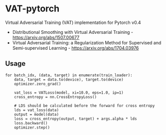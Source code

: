 # VAT-pytorch
Virtual Adversarial Training (VAT) implementation for Pytorch v0.4

* Distributional Smoothing with Virtual Adversarial Training - https://arxiv.org/abs/1507.00677
* Virtual Adversarial Training: a Regularization Method for Supervised and Semi-supervised Learning - 
https://arxiv.org/abs/1704.03976

## Usage
```
for batch_idx, (data, target) in enumerate(train_loader):
    data, target = data.to(device), target.to(device)
    optimizer.zero_grad()

    vat_loss = VATLoss(model, xi=10.0, eps=1.0, ip=1)
    cross_entropy = nn.CrossEntropyLoss()

    # LDS should be calculated before the forward for cross entropy
    lds = vat_loss(data)
    output = model(data)
    loss = cross_entropy(output, target) + args.alpha * lds
    loss.backward()
    optimizer.step()
```

